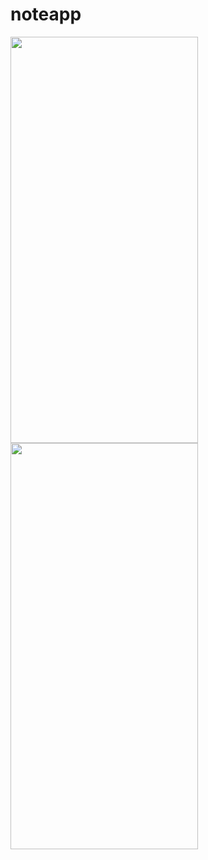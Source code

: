 # noteapp
<img  width="300" height="650" src="https://user-images.githubusercontent.com/113675481/213980537-e7afd340-0c2c-4f5e-9b49-a527bcf825f7.gif">


<img src="https://user-images.githubusercontent.com/113675481/213982038-e9a0066c-a1ca-481c-9819-1759deb31d65.png" width="300" height="650" />
